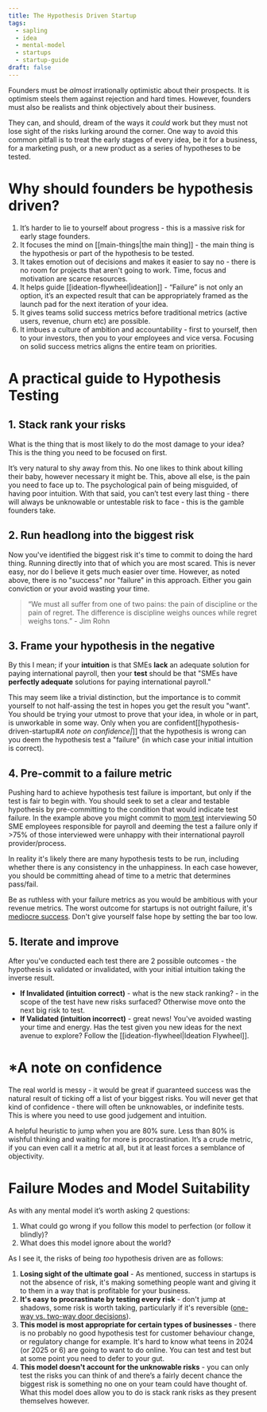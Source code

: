 ```yaml
---
title: The Hypothesis Driven Startup
tags:
  - sapling
  - idea
  - mental-model
  - startups
  - startup-guide
draft: false
---
```

Founders must be *almost* irrationally optimistic about their prospects. It is optimism steels them against rejection and hard times. However, founders must also be realists and think objectively about their business.

They can, and should, dream of the ways it *could* work but they must not lose sight of the risks lurking around the corner. One way to avoid this common pitfall is to treat the early stages of every idea, be it for a business, for a marketing push, or a new product as a series of hypotheses to be tested.

# Why should founders be hypothesis driven?

1. It’s harder to lie to yourself about progress - this is a massive risk for early stage founders.
2. It focuses the mind on [[main-things|the main thing]] - the main thing is the hypothesis or part of the hypothesis to be tested.
3. It takes emotion out of decisions and makes it easier to say no - there is no room for projects that aren't going to work. Time, focus and motivation are scarce resources.
4. It helps guide [[ideation-flywheel|ideation]] - “Failure” is not only an option, it’s an expected result that can be appropriately framed as the launch pad for the next iteration of your idea.
5. It gives teams solid success metrics before traditional metrics (active users, revenue, churn etc) are possible.
6. It imbues a culture of ambition and accountability - first to yourself, then to your investors, then you to your employees and vice versa. Focusing on solid success metrics aligns the entire team on priorities.

# A practical guide to Hypothesis Testing

## 1. Stack rank your risks

What is the thing that is most likely to do the most damage to your idea? This is the thing you need to be focused on first. 

It’s very natural to shy away from this. No one likes to think about killing their baby, however necessary it might be. This, above all else, is the pain you need to face up to. The psychological pain of being misguided, of having poor intuition. With that said, you can’t test every last thing - there will always be unknowable or untestable risk to face - this is the gamble founders take.

## 2. Run headlong into the biggest risk 

Now you've identified the biggest risk it's time to commit to doing the hard thing. Running directly into that of which you are most scared. This is never easy, nor do I believe it gets much easier over time. However, as noted above, there is no "success" nor "failure" in this approach. Either you gain conviction or your avoid wasting your time.

> “We must all suffer from one of two pains: the pain of discipline or the pain of regret. The difference is discipline weighs ounces while regret weighs tons.” - Jim Rohn

## 3. Frame your hypothesis in the negative

By this I mean; if your **intuition** is that SMEs **lack** an adequate solution for paying international payroll, then your **test** should be that "SMEs have **perfectly adequate** solutions for paying international payroll."

This may seem like a trivial distinction, but the importance is to commit yourself to not half-assing the test in hopes you get the result you "want". You should be trying your utmost to prove that your idea, in whole or in part, is unworkable in some way. Only when you are confident[[hypothesis-driven-startup#*A note on confidence|*]]  that the hypothesis is wrong can you deem the hypothesis test a "failure" (in which case your initial intuition is correct).

## 4. Pre-commit to a failure metric

Pushing hard to achieve hypothesis test failure is important, but only if the test is fair to begin with. You should seek to set a clear and testable hypothesis by pre-committing to the condition that would indicate test failure. In the example above you might commit to [mom test](https://fourminutebooks.com/the-mom-test-summary/#:~:text=1%2DSentence%2DSummary%3A%20The,to%20make%20you%20feel%20good.&text=Let's%20say%20you've%20got%20a%20business%20idea.) interviewing 50 SME employees responsible for payroll and deeming the test a failure only if >75% of those interviewed were unhappy with their international payroll provider/process. 

In reality it's likely there are many hypothesis tests to be run, including whether there is any consistency in the unhappiness. In each case however, you should be committing ahead of time to a metric that determines pass/fail.

Be as ruthless with your failure metrics as you would be ambitious with your revenue metrics. The worst outcome for startups is not outright failure, it's [mediocre success](https://every.to/p/mediocre-success-is-worse-than-outright-failure-48f88d6e-920c-4eec-a253-e9cbbf165e9f). Don't give yourself false hope by setting the bar too low.
## 5. Iterate and improve

After you've conducted each test there are 2 possible outcomes - the hypothesis is validated or invalidated, with your initial intuition taking the inverse result.

- **If Invalidated (intuition correct)** - what is the new stack ranking? - in the scope of the test have new risks surfaced? Otherwise move onto the next big risk to test.
- **If Validated (intuition incorrect)** - great news! You've avoided wasting your time and energy. Has the test given you new ideas for the next avenue to explore? Follow the [[ideation-flywheel|Ideation Flywheel]].

# \*A note on confidence

The real world is messy - it would be great if guaranteed success was the natural result of ticking off a list of your biggest risks. You will never get that kind of confidence - there will often be unknowables, or indefinite tests. This is where you need to use good judgement and intuition.

A helpful heuristic to jump when you are 80% sure. Less than 80% is wishful thinking and waiting for more is procrastination. It’s a crude metric, if you can even call it a metric at all, but it at least forces a semblance of objectivity.

# Failure Modes and Model Suitability

As with any mental model it’s worth asking 2 questions: 
1. What could go wrong if you follow this model to perfection (or follow it blindly)? 
2. What does this model ignore about the world?

As I see it, the risks of being *too* hypothesis driven are as follows:

1. **Losing sight of the ultimate goal** - As mentioned, success in startups is not the absence of risk, it's making something people want and giving it to them in a way that is profitable for your business.
2. **It's easy to procrastinate by testing every risk** - don't jump at shadows, some risk is worth taking, particularly if it's reversible ([one-way vs. two-way door decisions](https://notes.paulswail.com/public/One-way+vs+two-way+door+decisions)).
3. **This model is most appropriate for certain types of businesses** - there is no probably no good hypothesis test for customer behaviour change, or regulatory change for example. It's hard to know what teens in 2024 (or 2025 or 6) are going to want to do online. You can test and test but at some point you need to defer to your gut.
4. **This model doesn't account for the unknowable risks** - you can only test the risks you can think of and there’s a fairly decent chance the biggest risk is something no one on your team could have thought of. What this model does allow you to do is stack rank risks as they present themselves however.




